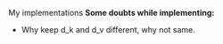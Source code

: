 My implementations
**Some doubts while implementing:**
- Why keep d_k and d_v different, why not same.

